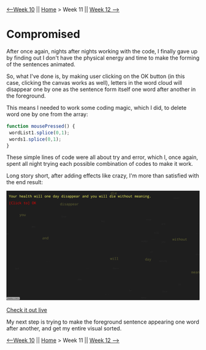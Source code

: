 [⟵Week 10](https://yutangmoo.github.io/MakeCode/Week_10) || [Home](https://yutangmoo.github.io/MakeCode/) > Week 11 ||  [Week 12 ⟶](https://yutangmoo.github.io/MakeCode/Week_12)



# Compromised

After once again, nights after nights working with the code, I finally gave up by finding out I don't have the physical energy and time to make the forming of the sentences animated.

So, what I've done is, by making user clicking on the OK button (in this case, clicking the canvas works as well), letters in the word cloud will disappear one by one as the sentence form itself one word after another in the foreground. 

This means I needed to work some coding magic, which I did, to delete word one by one from the array:

```javascript
function mousePressed() {
 wordList1.splice(0,1);
 words1.splice(0,1);
}
```

These simple lines of code were all about try and error, which I, once again, spent all night trying each possible combination of codes to make it work.

Long story short, after adding effects like crazy, I'm more than satisfied with the end result:

![1](https://github.com/YutangMoo/MakeCode/blob/master/Week_11/Images/1.png?raw=true)

[Check it out live](https://yutangmoo.github.io/MakeCode/Week_11/Semi_Final_Project/)

My next step is trying to make the foreground sentence appearing one word after another, and get my entire visual sorted.



[⟵Week 10](https://yutangmoo.github.io/MakeCode/Week_10) || [Home](https://yutangmoo.github.io/MakeCode/) > Week 11 ||  [Week 12 ⟶](https://yutangmoo.github.io/MakeCode/Week_12)